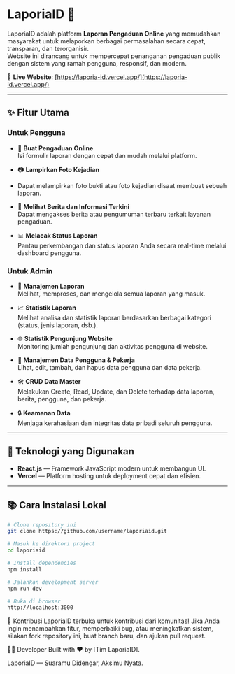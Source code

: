 # LaporiaID 🚨

LaporiaID adalah platform **Laporan Pengaduan Online** yang memudahkan masyarakat untuk melaporkan berbagai permasalahan secara cepat, transparan, dan terorganisir.  
Website ini dirancang untuk mempercepat penanganan pengaduan publik dengan sistem yang ramah pengguna, responsif, dan modern.

🔗 **Live Website**: [https://laporia-id.vercel.app/](https://laporia-id.vercel.app/)

---

## ✨ Fitur Utama

### Untuk Pengguna
- 📝 **Buat Pengaduan Online**  
  Isi formulir laporan dengan cepat dan mudah melalui platform.

- 📷 **Lampirkan Foto Kejadian**
- Dapat melampirkan foto bukti atau foto kejadian disaat membuat sebuah laporan.

- 📰 **Melihat Berita dan Informasi Terkini**  
  Dapat mengakses berita atau pengumuman terbaru terkait layanan pengaduan.

- 📊 **Melacak Status Laporan**  
  Pantau perkembangan dan status laporan Anda secara real-time melalui dashboard pengguna.

### Untuk Admin
- 📂 **Manajemen Laporan**  
  Melihat, memproses, dan mengelola semua laporan yang masuk.

- 📈 **Statistik Laporan**  
  Melihat analisa dan statistik laporan berdasarkan berbagai kategori (status, jenis laporan, dsb.).

- 🌐 **Statistik Pengunjung Website**  
  Monitoring jumlah pengunjung dan aktivitas pengguna di website.

- 👥 **Manajemen Data Pengguna & Pekerja**  
  Lihat, edit, tambah, dan hapus data pengguna dan data pekerja.

- 🛠️ **CRUD Data Master**  
  Melakukan Create, Read, Update, dan Delete terhadap data laporan, berita, pengguna, dan pekerja.

- 🔒 **Keamanan Data**  
  Menjaga kerahasiaan dan integritas data pribadi seluruh pengguna.

---

## 🚀 Teknologi yang Digunakan
- **React.js** — Framework JavaScript modern untuk membangun UI.
- **Vercel** — Platform hosting untuk deployment cepat dan efisien.

---

## 📚 Cara Instalasi Lokal

```bash
# Clone repository ini
git clone https://github.com/username/laporiaid.git

# Masuk ke direktori project
cd laporiaid

# Install dependencies
npm install

# Jalankan development server
npm run dev

# Buka di browser
http://localhost:3000
```
🙌 Kontribusi
LaporiaID terbuka untuk kontribusi dari komunitas!
Jika Anda ingin menambahkan fitur, memperbaiki bug, atau meningkatkan sistem, silakan fork repository ini, buat branch baru, dan ajukan pull request.

🧑‍💻 Developer
Built with ❤️ by [Tim LaporiaID].

LaporiaID — Suaramu Didengar, Aksimu Nyata.
